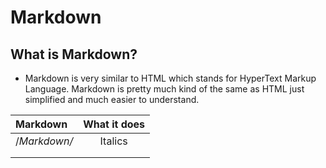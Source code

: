 # Markdown 
## What is Markdown?
* Markdown is very similar to HTML which stands for HyperText Markup Language. Markdown is pretty much kind of the same as HTML just simplified and much easier to understand. 

|   Markdown   |   What it does   |
|:-------------|:----------------:|
| /*Markdown/* |     Italics      |
|              |                  | 
|              |                  |



